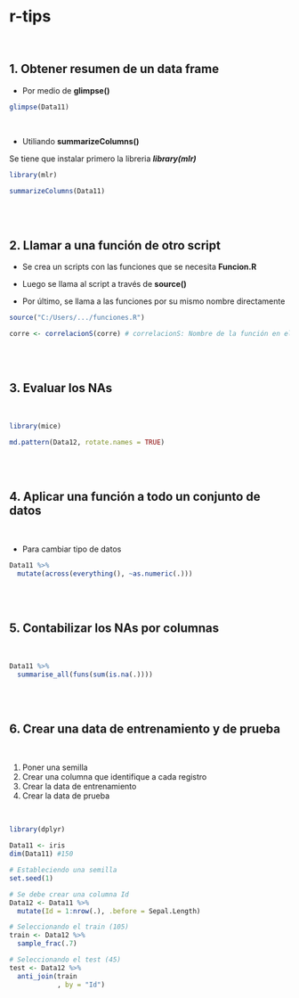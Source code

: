 # r-tips

<br />



## 1. Obtener resumen de un data frame

- Por medio de **glimpse()**

```r
glimpse(Data11)
```

<br />

- Utiliando **summarizeColumns()**

Se tiene que instalar primero la libreria ***library(mlr)***

```r
library(mlr)

summarizeColumns(Data11)
```

<br />
<br />

## 2. Llamar a una función de otro script

- Se crea un scripts con las funciones que se necesita **Funcion.R**

- Luego se llama al script a través de **source()**

- Por último, se llama a las funciones por su mismo nombre directamente

```r
source("C:/Users/.../funciones.R")

corre <- correlacionS(corre) # correlacionS: Nombre de la función en el archivo funciones.R 
```

<br />
<br />

## 3. Evaluar los NAs

<br />

```r
library(mice)

md.pattern(Data12, rotate.names = TRUE)
```


<br />
<br />


## 4. Aplicar una función a todo un conjunto de datos

<br />

- Para cambiar tipo de datos

```r
Data11 %>% 
  mutate(across(everything(), ~as.numeric(.)))
```



<br />
<br />


## 5. Contabilizar los NAs por columnas

<br />

```r
Data11 %>% 
  summarise_all(funs(sum(is.na(.))))
```


<br />
<br />

## 6. Crear una data de entrenamiento y de prueba

<br />

1. Poner una semilla
2. Crear una columna que identifique a cada registro
3. Crear la data de entrenamiento
4. Crear la data de prueba

<br />

```r
library(dplyr)

Data11 <- iris
dim(Data11) #150

# Estableciendo una semilla
set.seed(1)

# Se debe crear una columna Id
Data12 <- Data11 %>% 
  mutate(Id = 1:nrow(.), .before = Sepal.Length)

# Seleccionando el train (105)
train <- Data12 %>% 
  sample_frac(.7)

# Seleccionando el test (45)
test <- Data12 %>% 
  anti_join(train
            , by = "Id") 

```


<br />
<br />



